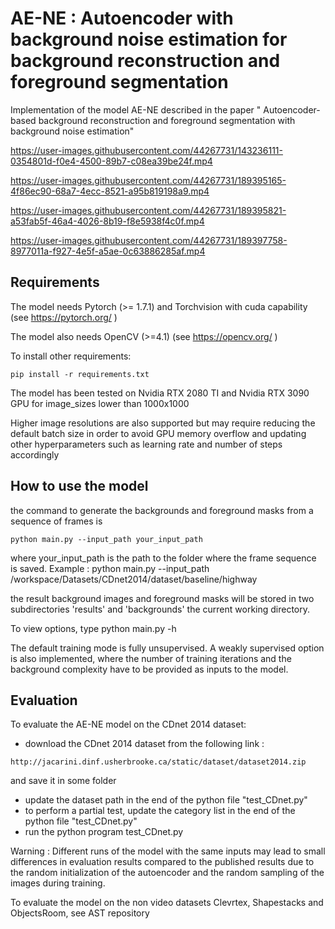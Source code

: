 
# AE-NE : Autoencoder with background noise estimation for background reconstruction and foreground segmentation 

Implementation of the model AE-NE described in the paper "
Autoencoder-based background reconstruction and foreground segmentation with background noise estimation"




https://user-images.githubusercontent.com/44267731/143236111-0354801d-f0e4-4500-89b7-c08ea39be24f.mp4



https://user-images.githubusercontent.com/44267731/189395165-4f86ec90-68a7-4ecc-8521-a95b819198a9.mp4


https://user-images.githubusercontent.com/44267731/189395821-a53fab5f-46a4-4026-8b19-f8e5938f4c0f.mp4



https://user-images.githubusercontent.com/44267731/189397758-8977011a-f927-4e5f-a5ae-0c63886285af.mp4



## Requirements

The model needs Pytorch (>= 1.7.1) and Torchvision with cuda capability (see https://pytorch.org/ )

The model also needs OpenCV (>=4.1) (see https://opencv.org/ )


To install other requirements:

```setup
pip install -r requirements.txt
```
The model has been tested on Nvidia RTX 2080 TI and Nvidia RTX 3090 GPU for image_sizes lower than 1000x1000

Higher image resolutions are also supported but may require reducing the default batch size  in order to avoid GPU memory overflow and updating other hyperparameters such as learning rate and number of steps accordingly 


## How to use the model

the command to generate the backgrounds and foreground masks from a sequence of frames is 

```
python main.py --input_path your_input_path 
```

where your_input_path is the path to the folder where the frame sequence is saved.
Example : python main.py --input_path /workspace/Datasets/CDnet2014/dataset/baseline/highway

the result background images and foreground masks will be stored in two subdirectories 'results' and 'backgrounds' the current working directory.

To view options, type python main.py -h

The default training mode is fully unsupervised. A weakly supervised option is also implemented, where the number of training iterations and the background complexity have to be provided as inputs to the model.

## Evaluation

To evaluate the AE-NE model on the CDnet 2014 dataset: 

- download the CDnet 2014 dataset from the following link : 
```
http://jacarini.dinf.usherbrooke.ca/static/dataset/dataset2014.zip
```
and save it in some folder 

- update the dataset path in the end of the python file "test_CDnet.py"
- to perform a  partial test, update the category list in the end of the python file "test_CDnet.py"
- run the python program test_CDnet.py

Warning : Different runs of the model with the same inputs may lead to small differences in evaluation results compared to the published results  due to the random initialization of the autoencoder and the random sampling of the images during training.

To evaluate the model on the non video datasets Clevrtex, Shapestacks and ObjectsRoom, see AST repository






